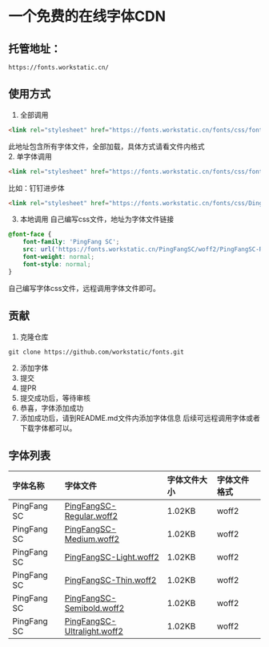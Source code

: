 # 一个免费的在线字体CDN
## 托管地址：  
```hmtl
https://fonts.workstatic.cn/
```
## 使用方式
 1. 全部调用
```html
<link rel="stylesheet" href="https://fonts.workstatic.cn/fonts/css/fonts.css" />
```
此地址包含所有字体文件，全部加载，具体方式请看文件内格式  
2. 单字体调用
```html
<link rel="stylesheet" href="https://fonts.workstatic.cn/fonts/css/fontname.css" />
```
比如：钉钉进步体
```html
<link rel="stylesheet" href="https://fonts.workstatic.cn/fonts/css/DingTalk.css" />
```
3. 本地调用
自己编写css文件，地址为字体文件链接
```css
@font-face {
    font-family: 'PingFang SC';
    src: url('https://fonts.workstatic.cn/PingFangSC/woff2/PingFangSC-Regular.woff2') format(woff2);
    font-weight: normal;
    font-style: normal;
}
```
自己编写字体css文件，远程调用字体文件即可。

## 贡献
1. 克隆仓库
```
git clone https://github.com/workstatic/fonts.git
```
2. 添加字体
3. 提交
4. 提PR
5. 提交成功后，等待审核
6. 恭喜，字体添加成功
7. 添加成功后，请到README.md文件内添加字体信息
后续可远程调用字体或者下载字体都可以。
## 字体列表
| 字体名称 | 字体文件 | 字体文件大小 | 字体文件格式 |
| :--- | :--- | :--- | :--- |
| PingFang SC | [PingFangSC-Regular.woff2](https://fonts.workstatic.cn/PingFangSC/woff2/PingFangSC-Regular.woff2) | 1.02KB | woff2 |
| PingFang SC | [PingFangSC-Medium.woff2](https://fonts.workstatic.cn/PingFangSC/woff2/PingFangSC-Medium.woff2) | 1.02KB | woff2 |
| PingFang SC | [PingFangSC-Light.woff2](https://fonts.workstatic.cn/PingFangSC/woff2/PingFangSC-Light.woff2) | 1.02KB | woff2 |
| PingFang SC | [PingFangSC-Thin.woff2](https://fonts.workstatic.cn/PingFangSC/woff2/PingFangSC-Thin.woff2) | 1.02KB | woff2 |
| PingFang SC | [PingFangSC-Semibold.woff2](https://fonts.workstatic.cn/PingFangSC/woff2/PingFangSC-Semibold.woff2) | 1.02KB | woff2 |
| PingFang SC | [PingFangSC-Ultralight.woff2](https://fonts.workstatic.cn/PingFangSC/woff2/PingFangSC-Ultralight.woff2) | 1.02KB | woff2 |
